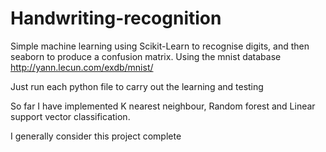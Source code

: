 # Handwriting-recognition
Simple machine learning using Scikit-Learn to recognise digits, and then seaborn to produce a confusion matrix. Using the mnist database http://yann.lecun.com/exdb/mnist/

Just run each python file to carry out the learning and testing

So far I have implemented K nearest neighbour, Random forest and Linear support vector classification.

I generally consider this project complete
